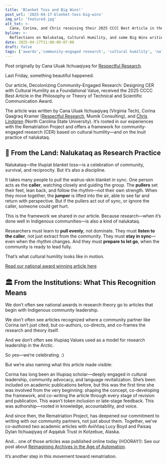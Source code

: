 ```yaml
---
title: 'Blanket Toss and Big Wins!'
post_url: '2025-04-17-blanket-toss-big-wins'
img_url: 'featured.jpg'
alt_txt: >-
  Cana, Corina, and Chris receiving their 2025 CCCC Best Article in the Philosophy or Theory of Technical and Scientific Communication award in Baltimore in April 2025!
byline: >-
  Reflections on Nalukataq, Cultural Humility, and some Big Wins writing with Community Partners.
date: 2025-04-17T11:00:00-07:00
draft: false
tags: ['awards','community-engaged research', 'cultural humility', 'nalukataq']
---
```


Post originally by Cana Uluak Itchuaqiyaq for [Respectful Research](https://respectfulresearch.com/).

Last Friday, something beautiful happened.

Our article, Decolonizing Community-Engaged Research: Designing CER with Cultural Humility as a Foundational Value, received the 2025 CCCC Best Article in the Philosophy or Theory of Technical and Scientific Communication Award.

The article was written by Cana Uluak Itchuaqiyaq (Virginia Tech), Corina Qaaġraq Kramer ([Respectful Research](https://respectfulresearch.com/), Mumik Consulting), and [Chris Lindgren](https://clndgrn.com) (North Carolina State University). It’s rooted in our experiences with the Rematriation Project and offers a framework for community-engaged research (CER) based on cultural humility—and on the Inuit practice of nalukataq.

## 🌿 From the Land: Nalukataq as Research Practice

Nalukataq—the Iñupiat blanket toss—is a celebration of community, survival, and reciprocity. But it’s also a discipline.

It takes many people to pull the walrus-skin blanket in sync. One person acts as the **caller**, watching closely and guiding the group. The **pullers** set their feet, lean back, and follow the rhythm—not their own strength. When they move together, the **jumper** is lifted into the air, able to see far and return with perspective. But if the pullers act out of sync, or ignore the caller, someone could get hurt.

This is the framework we shared in our article.
Because research—when it’s done well in Indigenous communities—is also a kind of nalukataq.

Researchers must learn to **pull evenly**, not dominate.
They must **listen to the caller**, not just extract from the community.
They must **stay in sync**—even when the rhythm changes.
And they must **prepare to let go**, when the community is ready to lead fully.

That’s what cultural humility looks like in motion.

​[Read our national award winning article here](https://cdq.sigdoc.org/wp-content/uploads/2023/10/CDQ-Volume-11-Issue-3-1.pdf)

## 🏛️ From the Institutions: What This Recognition Means

We don’t often see national awards in research theory go to articles that begin with Indigenous community leadership.

We don’t often see articles recognized where a community partner like Corina isn’t just cited, but co-authors, co-directs, and co-frames the research and theory itself.

And we don’t often see Iñupiaq Values used as a model for research leadership in the Arctic.

So yes—we’re celebrating. :)

But we’re also naming what this article made visible:

Corina has long been an Iñupiaq scholar—deeply engaged in cultural leadership, community advocacy, and language revitalization. She’s been included on academic publications before, but this was the first time she was involved from the very beginning: shaping the concept, co-developing the framework, and co-writing the article through every stage of revision and publication. This wasn’t token inclusion or late-stage feedback. This was authorship—rooted in knowledge, accountability, and voice.

And since then, the Rematriation Project, has deepened our commitment to writing with our community partners, not just about them. Together, we’ve co-authored two academic articles with Aviññaq Lucy Boyd and Paisaq Dylan Itchuaqiyaq of Aqqaluk Trust in Kotzebue, Alaska.

And... one of those articles was published online today (HOORAY!): See our post about [Reimagining Archives in the Age of Automation](/news/2025-04-17-reimagining-archives/).

It’s another step in this movement toward rematriation.
